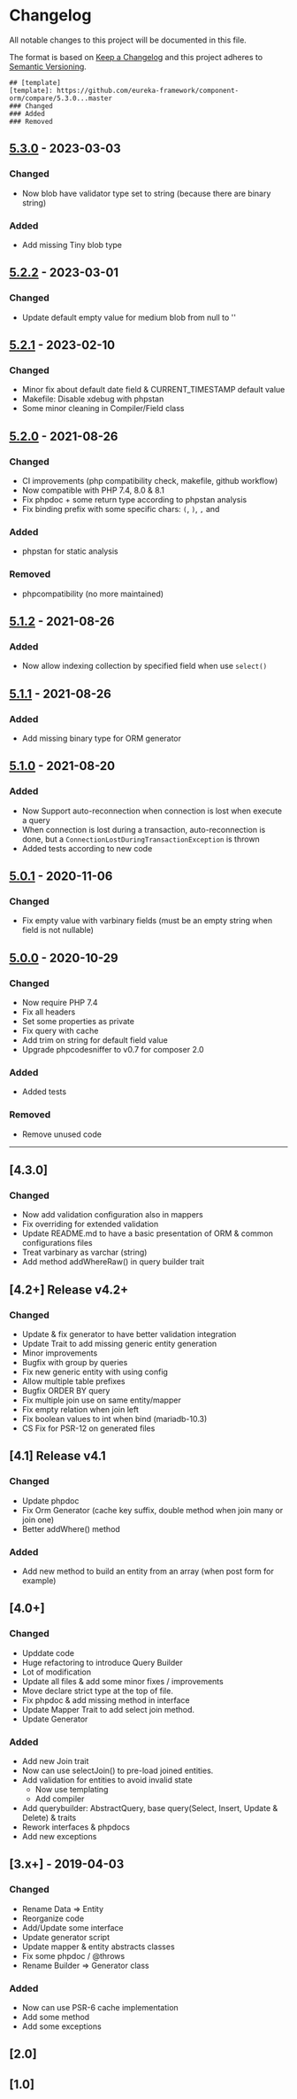# Changelog
All notable changes to this project will be documented in this file.

The format is based on [Keep a Changelog](http://keepachangelog.com/en/1.0.0/)
and this project adheres to [Semantic Versioning](http://semver.org/spec/v2.0.0.html).

```
## [template]
[template]: https://github.com/eureka-framework/component-orm/compare/5.3.0...master
### Changed
### Added
### Removed
```

## [5.3.0] - 2023-03-03
[5.3.0]: https://github.com/eureka-framework/component-orm/compare/5.2.2...5.3.0
### Changed
- Now blob have validator type set to string (because there are binary string)
### Added
- Add missing Tiny blob type

## [5.2.2] - 2023-03-01
[5.2.2]: https://github.com/eureka-framework/component-orm/compare/5.2.1...5.2.2
### Changed
- Update default empty value for medium blob from null to ''

## [5.2.1] - 2023-02-10
[5.2.1]: https://github.com/eureka-framework/component-orm/compare/5.2.0...5.2.1
### Changed
- Minor fix about default date field & CURRENT_TIMESTAMP default value
- Makefile: Disable xdebug with phpstan
- Some minor cleaning in Compiler/Field class

## [5.2.0] - 2021-08-26
[5.2.0]: https://github.com/eureka-framework/component-orm/compare/5.1.2...5.2.0
### Changed
- CI improvements (php compatibility check, makefile, github workflow)
- Now compatible with PHP 7.4, 8.0 & 8.1
- Fix phpdoc + some return type according to phpstan analysis
- Fix binding prefix with some specific chars: `(`, `)`, `,` and ` `
### Added
- phpstan for static analysis
### Removed
- phpcompatibility (no more maintained)


## [5.1.2] - 2021-08-26
[5.1.2]: https://github.com/eureka-framework/component-orm/compare/5.1.1...5.1.2
### Added
- Now allow indexing collection by specified field when use `select()`

## [5.1.1] - 2021-08-26
[5.1.1]: https://github.com/eureka-framework/component-orm/compare/5.1.0...5.1.1
### Added
- Add missing binary type for ORM generator

## [5.1.0] - 2021-08-20
[5.1.0]: https://github.com/eureka-framework/component-orm/compare/5.0.1...5.1.0
### Added
- Now Support auto-reconnection when connection is lost when execute a query
- When connection is lost during a transaction, auto-reconnection is done, but a 
   `ConnectionLostDuringTransactionException` is thrown
- Added tests according to new code

## [5.0.1] - 2020-11-06
[5.0.1]: https://github.com/eureka-framework/component-orm/compare/5.0.0...5.0.1
### Changed
- Fix empty value with varbinary fields (must be an empty string when field is not nullable)

## [5.0.0] - 2020-10-29
[5.0.0]: https://github.com/eureka-framework/component-orm/compare/4.3.0...5.0.0
### Changed
- Now require PHP 7.4
- Fix all headers
- Set some properties as private
- Fix query with cache
- Add trim on string for default field value
- Upgrade phpcodesniffer to v0.7 for composer 2.0
### Added
- Added tests
### Removed
- Remove unused code

---

## [4.3.0]
### Changed
- Now add validation configuration also in mappers
- Fix overriding for extended validation
- Update README.md to have a basic presentation of ORM & common configurations files
- Treat varbinary as varchar (string)
- Add method addWhereRaw() in query builder trait

## [4.2+] Release v4.2+
### Changed
- Update & fix generator to have better validation integration
- Update Trait to add missing generic entity generation
- Minor improvements
- Bugfix with group by queries
- Fix new generic entity with using config
- Allow multiple table prefixes
- Bugfix ORDER BY query
- Fix multiple join use on same entity/mapper
- Fix empty relation when join left
- Fix boolean values to int when bind (mariadb-10.3)
- CS Fix for PSR-12 on generated files

## [4.1] Release v4.1
### Changed
- Update phpdoc
- Fix Orm Generator (cache key suffix, double method when join many or join one)
- Better addWhere() method
### Added
- Add new method to build an entity from an array (when post form for example)
 
 
## [4.0+]
### Changed
- Upddate code
- Huge refactoring to introduce Query Builder
- Lot of modification
- Update all files & add some minor fixes / improvements
- Move declare strict type at the top of file.
- Fix phpdoc & add missing method in interface
- Update Mapper Trait to add select join method.
- Update Generator
### Added
- Add new Join trait
- Now can use selectJoin() to pre-load joined entities.
- Add validation for entities to avoid invalid state
  - Now use templating
  - Add compiler
- Add querybuilder: AbstractQuery, base query(Select, Insert, Update & Delete) & traits
- Rework interfaces & phpdocs
- Add new exceptions

## [3.x+] - 2019-04-03
### Changed
- Rename Data => Entity
- Reorganize code
- Add/Update some interface
- Update generator script
- Update mapper & entity abstracts classes
- Fix some phpdoc / @throws
- Rename Builder => Generator class
### Added
- Now can use PSR-6 cache implementation
- Add some method
- Add some exceptions
 
## [2.0]

## [1.0]
